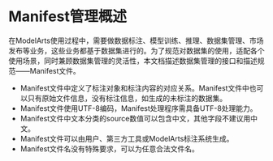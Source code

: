 # Manifest管理概述<a name="modelarts_04_0350"></a>

在ModelArts使用过程中，需要做数据标注、模型训练、推理、数据集管理、市场发布等业务，这些业务都基于数据集进行的。为了规范对数据集的使用，适配各个使用场景，同时兼顾数据集管理的灵活性，本文档描述数据集管理的接口和描述规范——Manifest文件。

-   Manifest文件中定义了标注对象和标注内容的对应关系。Manifest文件中也可以只有原始文件信息，没有标注信息，如生成的未标注的数据集。
-   Manifest文件使用UTF-8编码，Manifest处理程序需具备UTF-8处理能力。
-   Manifest文件中文本分类的source数值可以包含中文，其他字段不建议用中文。
-   Manifest文件可以由用户、第三方工具或ModelArts标注系统生成。
-   Manifest文件名没有特殊要求，可以为任意合法文件名。

